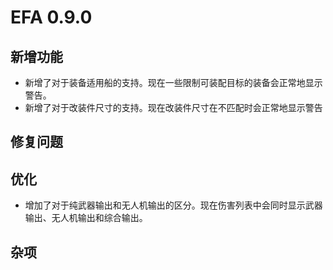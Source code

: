 # EFA 0.9.0

## 新增功能

- 新增了对于装备适用船的支持。现在一些限制可装配目标的装备会正常地显示警告。
- 新增了对于改装件尺寸的支持。现在改装件尺寸在不匹配时会正常地显示警告

## 修复问题

## 优化

- 增加了对于纯武器输出和无人机输出的区分。现在伤害列表中会同时显示武器输出、无人机输出和综合输出。

## 杂项

